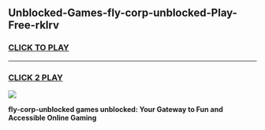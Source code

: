 
## Unblocked-Games-fly-corp-unblocked-Play-Free-rklrv
<h3>
<a href="https://premium76.site?title=fly-corp-unblocked&ref=12A">CLICK TO PLAY</a></h3>
<hr>

<h3>
<a href="https://premium76.site?title=fly-corp-unblocked&ref=12A">CLICK 2 PLAY</a>
  
</h3>

<a href="https://premium76.site?title=fly-corp-unblocked&ref=12A"><img src="https://clearcache.store/games.png"></a>


**fly-corp-unblocked games unblocked: Your Gateway to Fun and Accessible Online Gaming**
